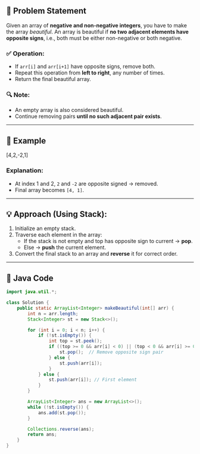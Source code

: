 ## 🧾 Problem Statement

Given an array of **negative and non-negative integers**, you have to make the array *beautiful*.
An array is beautiful if **no two adjacent elements have opposite signs**, i.e., both must be either non-negative or both negative.

### ✅ Operation:
- If `arr[i]` and `arr[i+1]` have opposite signs, remove both.
- Repeat this operation from **left to right**, any number of times.
- Return the final beautiful array.

### 🔍 Note:
- An empty array is also considered beautiful.
- Continue removing pairs **until no such adjacent pair exists**.

---

## 🧪 Example
[4,2,-2,1]

### Explanation:
- At index 1 and 2, `2` and `-2` are opposite signed → removed.
- Final array becomes `[4, 1]`.

---

## 💡 Approach (Using Stack):

1. Initialize an empty stack.
2. Traverse each element in the array:
   - If the stack is not empty and top has opposite sign to current → **pop**.
   - Else → **push** the current element.
3. Convert the final stack to an array and **reverse** it for correct order.

---

## 🧾 Java Code

```java
import java.util.*;

class Solution {
    public static ArrayList<Integer> makeBeautiful(int[] arr) {
        int n = arr.length;
        Stack<Integer> st = new Stack<>();

        for (int i = 0; i < n; i++) {
            if (!st.isEmpty()) {
                int top = st.peek();
                if ((top >= 0 && arr[i] < 0) || (top < 0 && arr[i] >= 0)) {
                    st.pop();  // Remove opposite sign pair
                } else {
                    st.push(arr[i]);
                }
            } else {
                st.push(arr[i]); // First element
            }
        }

        ArrayList<Integer> ans = new ArrayList<>();
        while (!st.isEmpty()) {
            ans.add(st.pop());
        }

        Collections.reverse(ans);
        return ans;
    }
}
